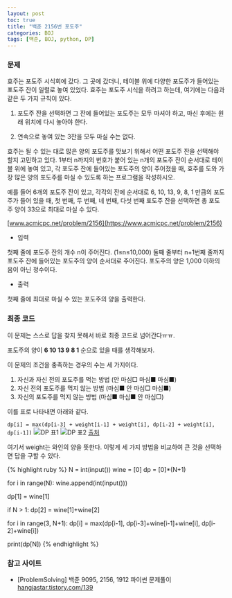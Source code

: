 ```yaml
---
layout: post
toc: true
title: "백준 2156번 포도주"
categories: BOJ
tags: [백준, BOJ, python, DP]
---
```


### 문제
효주는 포도주 시식회에 갔다. 그 곳에 갔더니, 테이블 위에 다양한 포도주가 들어있는 포도주 잔이 일렬로 놓여 있었다. 효주는 포도주 시식을 하려고 하는데, 여기에는 다음과 같은 두 가지 규칙이 있다.

1. 포도주 잔을 선택하면 그 잔에 들어있는 포도주는 모두 마셔야 하고, 마신 후에는 원래 위치에 다시 놓아야 한다.

2. 연속으로 놓여 있는 3잔을 모두 마실 수는 없다.

효주는 될 수 있는 대로 많은 양의 포도주를 맛보기 위해서 어떤 포도주 잔을 선택해야 할지 고민하고 있다. 1부터 n까지의 번호가 붙어 있는 n개의 포도주 잔이 순서대로 테이블 위에 놓여 있고, 각 포도주 잔에 들어있는 포도주의 양이 주어졌을 때, 효주를 도와 가장 많은 양의 포도주를 마실 수 있도록 하는 프로그램을 작성하시오.

예를 들어 6개의 포도주 잔이 있고, 각각의 잔에 순서대로 6, 10, 13, 9, 8, 1 만큼의 포도주가 들어 있을 때, 첫 번째, 두 번째, 네 번째, 다섯 번째 포도주 잔을 선택하면 총 포도주 양이 33으로 최대로 마실 수 있다.

[www.acmicpc.net/problem/2156](https://www.acmicpc.net/problem/2156)

* 입력

첫째 줄에 포도주 잔의 개수 n이 주어진다. (1≤n≤10,000) 둘째 줄부터 n+1번째 줄까지 포도주 잔에 들어있는 포도주의 양이 순서대로 주어진다. 포도주의 양은 1,000 이하의 음이 아닌 정수이다.

* 출력

첫째 줄에 최대로 마실 수 있는 포도주의 양을 출력한다.

### 최종 코드

이 문제는 스스로 답을 찾지 못해서 바로 최종 코드로 넘어간다ㅠㅠ.

포도주의 양이 **6 10 13 9 8 1** 순으로 있을 때를 생각해보자.

이 문제의 조건을 충족하는 경우의 수는 세 가지이다.

1. 자신과 자신 전의 포도주를 먹는 방법 (안 마심□ 마심■ 마심■)
2. 자신 전의 포도주를 먹지 않는 방법 (마심■ 안 마심□ 마심■)
3. 자신의 포도주를 먹지 않는 방법 (마심■ 마심■ 안 마심□)

이를 표로 나타내면 아래와 같다.

`dp[i] = max(dp[i-3] + weight[i-1] + weight[i], dp[i-2] + weight[i], dp[i-1])`
![DP 표1](https://blog.kakaocdn.net/dn/LbvtY/btqT8HG72gw/H6quzTyqbvfCkwcXiLzpUk/img.png)
![DP 표2](https://img1.daumcdn.net/thumb/R1280x0/?scode=mtistory2&fname=https%3A%2F%2Fblog.kakaocdn.net%2Fdn%2FbKwjPE%2FbtqUcAOdTNB%2FSN9u9k0kEL84UAJji4zt6k%2Fimg.png)
[출처](https://hangjastar.tistory.com/139)

여기서 weight는 와인의 양을 뜻한다. 이렇게 세 가지 방법을 비교하여 큰 것을 선택하면 답을 구할 수 있다.

{% highlight ruby %}
N = int(input())
wine = [0]
dp = [0]*(N+1)

for i in range(N):
    wine.append(int(input()))

dp[1] = wine[1]

if N > 1:
    dp[2] = wine[1]+wine[2]

for i in range(3, N+1):
    dp[i] = max(dp[i-1], dp[i-3]+wine[i-1]+wine[i], dp[i-2]+wine[i])

print(dp[N])
{% endhighlight %}

### 참고 사이트

- [ProblemSolving] 백준 9095, 2156, 1912 파이썬 문제풀이 [hangjastar.tistory.com/139](https://hangjastar.tistory.com/139)
